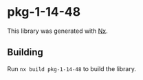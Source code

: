 # pkg-1-14-48

This library was generated with [Nx](https://nx.dev).

## Building

Run `nx build pkg-1-14-48` to build the library.
